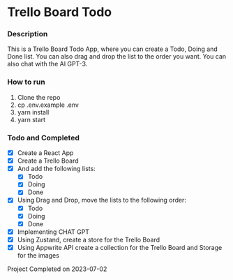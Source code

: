 
# Trello Board Todo

### Description
This is a Trello Board Todo App, where you can create a Todo, Doing and Done list. You can also drag and drop the list to the order you want. You can also chat with the AI GPT-3.

### How to run
1. Clone the repo
2. cp .env.example .env
3. yarn install
4. yarn start


### Todo and Completed
- [x] Create a React App
- [x] Create a Trello Board
- [x] And add the following lists:
  - [x] Todo
  - [x] Doing
  - [x] Done
- [x] Using Drag and Drop, move the lists to the following order:
  - [x] Todo
  - [x] Doing
  - [x] Done
- [x] Implementing CHAT GPT
- [x] Using Zustand, create a store for the Trello Board
- [x] Using Appwrite API create a collection for the Trello Board and Storage for the images

Project Completed on 2023-07-02